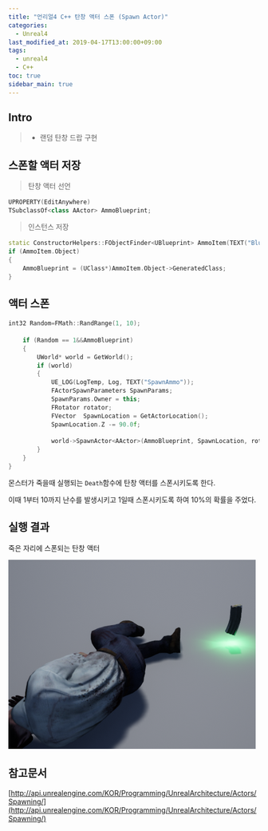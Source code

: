 ```yaml
---
title: "언리얼4 C++ 탄창 액터 스폰 (Spawn Actor)"
categories: 
  - Unreal4
last_modified_at: 2019-04-17T13:00:00+09:00
tags: 
  - unreal4 
  - C++
toc: true
sidebar_main: true
---
```


## Intro

> - 랜덤 탄창 드랍 구현

## 스폰할 액터 저장

> 탄창 액터 선언
```cpp
UPROPERTY(EditAnywhere)
TSubclassOf<class AActor> AmmoBlueprint;
```

> 인스턴스 저장
```cpp
static ConstructorHelpers::FObjectFinder<UBlueprint> AmmoItem(TEXT("Blueprint'/Game/Weapon/Ammo.Ammo'"));
if (AmmoItem.Object)
{
	AmmoBlueprint = (UClass*)AmmoItem.Object->GeneratedClass;
}
```


## 액터 스폰

```cpp
int32 Random=FMath::RandRange(1, 10);
	
	if (Random == 1&&AmmoBlueprint)
	{
		UWorld* world = GetWorld();
		if (world)
		{
			UE_LOG(LogTemp, Log, TEXT("SpawnAmmo"));
			FActorSpawnParameters SpawnParams;
			SpawnParams.Owner = this;
			FRotator rotator;
			FVector  SpawnLocation = GetActorLocation();
			SpawnLocation.Z -= 90.0f;
			
			world->SpawnActor<AActor>(AmmoBlueprint, SpawnLocation, rotator, SpawnParams);
		}
	}
}
```

몬스터가 죽을때 실행되는 `Death`함수에 탄창 액터를 스폰시키도록 한다.

이때 1부터 10까지 난수를 발생시키고 1일때 스폰시키도록 하여 10%의 확률을 주었다.


## 실행 결과

죽은 자리에 스폰되는 탄창 액터

![1](https://github.com/lesslate/lesslate.github.io/blob/master/assets/img/Unreal/SpawnItem/1.png?raw=true)



## 참고문서

[http://api.unrealengine.com/KOR/Programming/UnrealArchitecture/Actors/Spawning/](http://api.unrealengine.com/KOR/Programming/UnrealArchitecture/Actors/Spawning/)